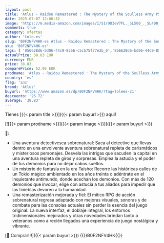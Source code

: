 ```yaml
---
layout: post
title: 'Atlus - Raidou Remastered : The Mystery of the Soulless Army PS5'
date: 2025-07-07 12:00:32
image: 'https://m.media-amazon.com/images/I/51r9DIeV7FL._SL500_._SL400_.jpg'
comments: true
category: ofertas
author: 'tole.es'
slug: 'B0F2NFV4HK-es Atlus - Raidou Remastered : The Mystery of the Soulless...'
sku: 'B0F2NFV4HK-es'
tags: [ '856628d6-bd06-44c9-8556-c5cb75f77e2b_0','856628d6-bd06-44c9-8556-c5cb75f77e2b_2201','856628d6-bd06-44c9-8556-c5cb75f77e2b_3601','856628d6-bd06-44c9-8556-c5cb75f77e2b_401','Arborist Merchandising Root','Hardware y juegos para PlayStation 5','Juegos para PlayStation 5','Preventa de Videojuegos','Self Service','Special Features Stores','Tienda de consolas y videojuegos infantiles','Videojuegos','Videojuegos más esperados','atlus','ps5','🇪🇸', ]
actualPrice: 38.83 EUR
currency: EUR
price: 38.83
comparePrice: 52.99 EUR
prodname: 'Atlus - Raidou Remastered : The Mystery of the Soulless Army PS5'
country: 'es'
flag: '🇪🇸'
brand: 'Atlus'
buyurl: 'https://www.amazon.es/dp/B0F2NFV4HK/?tag=tolees-21'
descuento: '26.72'
average: '38.83'
---
```


Tienes [{{< param title >}}]({{< param buyurl >}}) aqui!

[![{{< param prodname >}}]({{< param image >}})]({{< param buyurl >}})

🔎:

- Una aventura detectivesca sobrenatural: Saca al detective que llevas dentro en una envolvente aventura sobrenatural repleta de carismáticos y misteriosos personajes. Desvela las intrigas que sacuden la capital en una aventura repleta de giros y sorpresas. Emplea la astucia y el poder de tus demonios para no dejar cabos sueltos.
- Un misterio de fantasía en la era Taisho: Recorre las históricas calles de un Tokio mágico ambientado en los años treinta o adéntrate en el inquietante antimundo, donde acechan los demonios. Con más de 120 demonios que invocar, elige con astucia a tus aliados para impedir que las tinieblas devoren a la humanidad.
- Una remasterización mejorada y fiel: El mítico RPG de acción sobrenatural regresa adaptado con mejoras visuales, sonoras y de combate para las consolas actuales sin perder la esencia del juego original. La nueva interfaz, el doblaje integral, los entornos tridimensionales mejorados y otras novedades brindan tanto a veteranos como a recién llegados una experiencia de juego nostálgica y vibrante.

[🛒 Comprar!!!]({{< param buyurl >}})
{{<world>}}B0F2NFV4HK{{</world>}}
